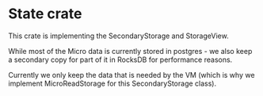 # State crate

This crate is implementing the SecondaryStorage and StorageView.

While most of the Micro data is currently stored in postgres - we also keep a secondary copy for part of it in RocksDB
for performance reasons.

Currently we only keep the data that is needed by the VM (which is why we implement MicroReadStorage for this
SecondaryStorage class).
